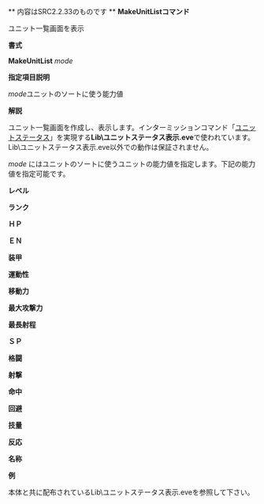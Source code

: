 ** 内容はSRC2.2.33のものです **
**MakeUnitListコマンド**

ユニット一覧画面を表示

**書式**

**MakeUnitList** *mode*

**指定項目説明**

*mode*ユニットのソートに使う能力値

**解説**

ユニット一覧画面を作成し、表示します。インターミッションコマンド「[ユニットステータス](ユニットステータス.md)」を実現する**Lib\ユニットステータス表示.eve**で使われています。Lib\ユニットステータス表示.eve以外での動作は保証されません。

*mode* にはユニットのソートに使うユニットの能力値を指定します。下記の能力値を指定可能です。

**レベル**

**ランク**

**ＨＰ**

**ＥＮ**

**装甲**

**運動性**

**移動力**

**最大攻撃力**

**最長射程**

**ＳＰ**

**格闘**

**射撃**

**命中**

**回避**

**技量**

**反応**

**名称**

**例**

本体と共に配布されているLib\ユニットステータス表示.eveを参照して下さい。
